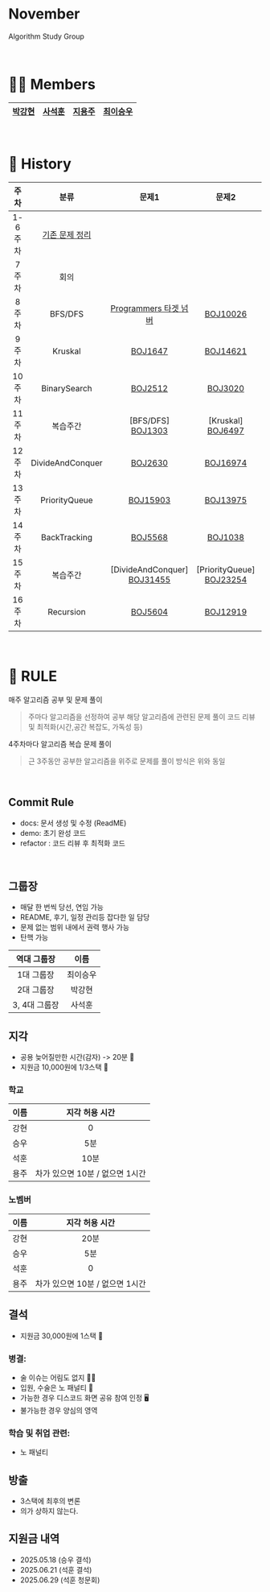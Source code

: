 # November
Algorithm Study Group

<br>

# 🙋‍♂️ Members
| [**박강현**](https://github.com/Dev-PKH) | [**사석훈**](https://github.com/Clear-head) | [**지용주**](https://github.com/dksldhodkseho) | [**최이승우**](https://github.com/nvmith) |
|---|---|---|---|

<br>

# 📜 History
|주차|분류|문제1|문제2|문제3| 
|:---:|:---:|:---:|:---:|:---:|
|1-6주차|[기존 문제 정리](/pre_study)|  |  |  |
|7주차|회의| | | |
|8주차|BFS/DFS|<A href="https://github.com/nvmith/November/tree/main/cur_study/BFS%26DFS/%ED%83%80%EA%B2%9F%20%EB%84%98%EB%B2%84"> Programmers 타겟 넘버 </A>|[BOJ10026](https://github.com/nvmith/November/tree/main/cur_study/BFS%26DFS/BOJ10026)|  |
|9주차|Kruskal|[BOJ1647](https://github.com/nvmith/November/tree/main/cur_study/Kruskal/BOJ1647)|[BOJ14621](https://github.com/nvmith/November/tree/main/cur_study/Kruskal/BOJ14621)|  |
|10주차|BinarySearch|[BOJ2512](./cur_study/BinarySearch/BOJ2512)|[BOJ3020](./cur_study/BinarySearch/BOJ3020)|  |
|11주차|복습주간|[BFS/DFS] [BOJ1303](./cur_study/BFS&DFS/BOJ1303)|[Kruskal] [BOJ6497](./cur_study/Kruskal/BOJ6497)|[BinarySearch] [BOJ2110](./cur_study/BinarySearch/BOJ2110)|
|12주차|DivideAndConquer|[BOJ2630](./cur_study/DivideAndConquer/BOJ2630)|[BOJ16974](./cur_study/DivideAndConquer/BOJ16974)|  |
|13주차|PriorityQueue|[BOJ15903](./cur_study/PriorityQueue/BOJ15903)|[BOJ13975](./cur_study/PriorityQueue/BOJ13975)|[BOJ1655](./cur_study/PriorityQueue/BOJ1655)|
|14주차|BackTracking|[BOJ5568](./cur_study/BackTracking/BOJ5568)|[BOJ1038](./cur_study/BackTracking/BOJ1038)  |  |
|15주차|복습주간|[DivideAndConquer] [BOJ31455](./cur_study/DivideAndConquer/BOJ31455)|[PriorityQueue] [BOJ23254](./cur_study/PriorityQueue/BOJ23254)|[BackTracking] [BOJ7490](./cur_study/BackTracking/BOJ7490)|
|16주차|Recursion|[BOJ5604](./cur_study/Recursion/BOJ5605)|[BOJ12919](./cur_study/Recursion/BOJ12919)|  |

<br>

# 🤙 RULE
매주 알고리즘 공부 및 문제 풀이
> 주마다 알고리즘을 선정하여 공부
> 해당 알고리즘에 관련된 문제 풀이
> 코드 리뷰 및 최적화(시간,공간 복잡도, 가독성 등)

4주차마다 알고리즘 복습 문제 풀이
>근 3주동안 공부한 알고리즘을 위주로 문제를 풀이
> 방식은 위와 동일

<br>

## Commit Rule
- docs: 문서 생성 및 수정 (ReadME)
- demo: 초기 완성 코드
- refactor : 코드 리뷰 후 최적화 코드


<br>


## 그룹장
- 매달 한 번씩 당선, 연임 가능
- README, 후기, 일정 관리등 잡다한 일 담당
- 문제 없는 범위 내에서 권력 행사 가능
- 탄핵 가능

|**역대 그룹장**|**이름**|
|:---:|:---:|
|1대 그룹장|최이승우|
|2대 그룹장|박강현|
|3, 4대 그룹장|사석훈|

## 지각

- 공용 늦어질만한 시간(감자) -> 20분 🥔
- 지원금 10,000원에 1/3스택 💸

### 학교
|이름|지각 허용 시간|
|:---:|:---:|
|강현|0|
|승우|5분|
|석훈|10분|
|용주|차가 있으면 10분 / 없으면 1시간|

### 노벰버
|이름|지각 허용 시간|
|:---:|:---:|
|강현|20분|
|승우|5분|
|석훈|0|
|용주|차가 있으면 10분 / 없으면 1시간|



## 결석
- 지원금 30,000원에 1스택 💸

### 병결:
- 술 이슈는 어림도 없지 🍺🚫
- 입원, 수술은 노 패널티 💉
- 가능한 경우 디스코드 화면 공유 참여 인정 🖥️
- 불가능한 경우 양심의 영역

### 학습 및 취업 관련:
- 노 패널티

## 방출
- 3스택에 최후의 변론
- 의가 상하지 않는다.

## 지원금 내역
- 2025.05.18 (승우 결석)
- 2025.06.21 (석훈 결석)
- 2025.06.29 (석훈 청문회)
